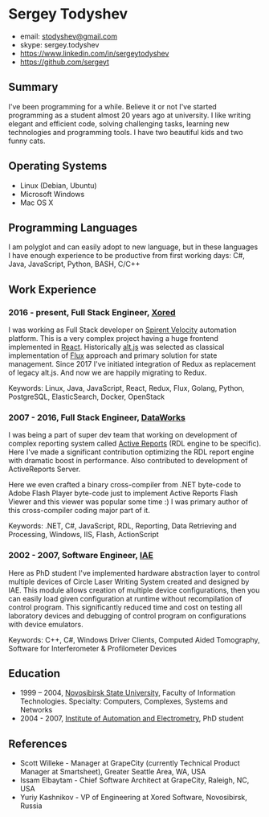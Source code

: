 # Sergey Todyshev
* email: stodyshev@gmail.com
* skype: sergey.todyshev
* https://www.linkedin.com/in/sergeytodyshev
* https://github.com/sergeyt

## Summary

I've been programming for a while. Believe it or not I've started programming as a student
almost 20 years ago at university. I like writing elegant and efficient code, solving challenging tasks,
learning new technologies and programming tools. I have two beautiful kids and two funny cats.

## Operating Systems

* Linux (Debian, Ubuntu)
* Microsoft Windows
* Mac OS X

## Programming Languages

I am polyglot and can easily adopt to new language, but in these languages I have enough experience to be productive from first working days: C#, Java, JavaScript, Python, BASH, C/C++

## Work Experience

### 2016 - present, Full Stack Engineer, [Xored](http://www.xored.com/)

I was working as Full Stack developer on [Spirent Velocity](https://www.spirent.com/Products/velocity) automation platform. This is a very complex project having a huge frontend implemented in [React](https://reactjs.org/). Historically [alt.js](http://alt.js.org/) was selected as classical implementation of [Flux](https://facebook.github.io/flux/) approach and primary solution for state management. Since 2017 I've initiated integration of Redux as replacement of legacy alt.js. And now we are happily migrating to Redux.

Keywords: Linux, Java, JavaScript, React, Redux, Flux, Golang, Python, PostgreSQL, ElasticSearch, Docker, OpenStack

### 2007 - 2016, Full Stack Engineer, [DataWorks](http://dataworks.co/)

I was being a part of super dev team that working on development of complex reporting system called [Active Reports](https://www.grapecity.com/en/activereports) (RDL engine to be specific). Here I've made a significant contribution optimizing the RDL report engine with dramatic boost in performance. Also contributed to development of ActiveReports Server.

Here we even crafted a binary cross-compiler from .NET byte-code to Adobe Flash Player byte-code just to implement Active Reports Flash Viewer and this viewer was popular some time :) I was primary author of this cross-compiler coding major part of it.

Keywords: .NET, C#, JavaScript, RDL, Reporting, Data Retrieving and Processing, Windows, IIS, Flash, ActionScript

### 2002 - 2007, Software Engineer, [IAE](http://www.iae.nsk.su/index.php/en)

Here as PhD student I've implemented hardware abstraction layer to control multiple devices of Circle Laser Writing System created and designed by IAE. This module allows creation of multiple device configurations, then you can easily load given configuration at runtime without recompilation of control program. This significantly reduced time and cost on testing all laboratory devices and debugging of control program on configurations with device emulators.

Keywords: C++, C#, Windows Driver Clients, Computed Aided Tomography, Software for Interferometer & Profilometer Devices

## Education

* 1999 – 2004, [Novosibirsk State University](http://www.nsu.ru/exp/index.jz?lang=en), Faculty of Information Technologies. Specialty: Computers, Complexes, Systems and Networks
* 2004 - 2007, [Institute of Automation and Electrometry](http://www.iae.nsk.su/index.php/en), PhD student

## References

* Scott Willeke - Manager at GrapeCity (currently Technical Product Manager at Smartsheet), Greater Seattle Area, WA, USA
* Issam Elbaytam - Chief Software Architect at GrapeCity, Raleigh, NC, USA
* Yuriy Kashnikov - VP of Engineering at Xored Software, Novosibirsk, Russia
